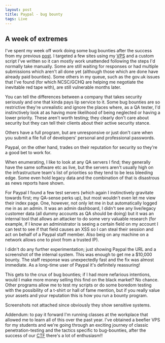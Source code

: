 ```yaml
---
layout: post
title: Paypal - bug bounty
tags: Live
---
```

## A week of extremes

I've spent my week off work doing some bug bounties after the success from my previous [post](http://alickgardiner.com/thelevelup-subdomain/). I targeted a few sites using my [VPS](http://alickgardiner.com/Onehost-cloud/) and a custom script I've written so it can mostly work unattended following the steps I'd normally take manually. Some are still waiting for responses or had multiple submissions which aren't all done yet (although those which are done have already paid bounties). Some others in my queue, such as the gov.uk issues that I've found (for which NCSC/GCHQ are helping me negotiate the inevitable red tape with), are still vulnerable months later.

You can tell the differences between a company that takes security seriously and one that kinda pays lip service to it. Some bug bounties are so restrictive they're unrealistic and ignore the places where, as a QA tester, I'd instinctively look at as having more likelihood of being neglected or having a lower priority. These aren't worth testing; they clearly don't care about security but they can tell their clients about their active security stance.

Others have a full program, but are unresponsive or just don't care when you submit a file full of developers' personal and professional passwords.

Paypal, on the other hand, trades on their reputation for security so they're a good bet to work for.

When enumerating, I like to look at any QA servers I find; they generally have the same software etc as live, but the servers aren't usually high on the infrastructure team's list of priorities so they tend to be less bleeding edge. Some even hold legacy data and the combination of that is disastrous as news reports have shown.

For Paypal I found a few test servers (which again I instinctively gravitate towards first; my QA-sense perks up), but most wouldn't even let me view their index page. One, however, not only let me in but automatically logged me in as an admin. It was an admin dashboard, I didn't see any live/legacy customer data (all dummy accounts as QA should be doing) but it was an internal tool that allows an attacker to do some very valuable research (for example, if I know an administrator is seeing a certain field on my account I can test to see if that field causes an XSS so I can steal their session and act on behalf of a Paypal staff member. Also beig on any machine on a network allows one to pivot from a trusted IP).

I didn't do any further experimentation; just showing Paypal the URL and a screenshot of the internal system. This was enough to get me a $10,000 bounty. The staff response was unexpectedly fast and the fix was almost immediate. As a long-time user of Paypal it's definitely reassuring!

This gets to the crux of bug bounties; if I had more nefarious intentions, would I make more money selling this find on the black market? No chance. Other programs allow me to test my scripts or do some boredom testing with the possibility of a t-shirt or hall of fame mention, but if you really value your assets and your reputation this is how you run a bounty program.

Screenshots not attached since obviously they show sensitive systems.

Addendum: to pay it forward I'm running classes at the workplace that allowed me to learn all of this over the past year. I've obtained a beefier VPS for my students and we're going through an exciting journey of classic penetration-testing and the tactics specific to bug-bounties, after the success of our [CTF](http://alickgardiner.com/Owasp-CTF/) there's a lot of enthusiasm!!
